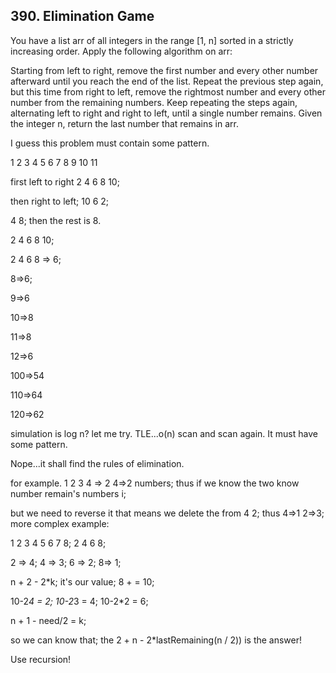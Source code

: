 ## 390. Elimination Game

You have a list arr of all integers in the range [1, n] sorted in a strictly increasing order. Apply the following algorithm on arr:

Starting from left to right, remove the first number and every other number afterward until you reach the end of the list.
Repeat the previous step again, but this time from right to left, remove the rightmost number and every other number from the remaining numbers.
Keep repeating the steps again, alternating left to right and right to left, until a single number remains.
Given the integer n, return the last number that remains in arr.

I guess this problem must contain some pattern.

1 2 3 4 5 6 7 8 9 10 11

first left to right 2 4 6 8 10;

then right to left; 10 6 2;

4 8; then the rest is 8. 

2 4 6 8 10;

2 4 6 8 => 6;

8=>6;

9=>6

10=>8

11=>8

12=>6

100=>54

110=>64

120=>62

simulation is log n? let me try. TLE...o(n) scan and scan again. It must have some pattern.

Nope...it shall find the rules of elimination. 

for example. 1 2 3 4 => 2 4=>2 numbers; thus if we know the two know number remain's numbers i; 

but we need to reverse it that means we delete the from 4 2; thus 4=>1 2=>3; more complex example:

1 2 3 4 5 6 7 8; 2 4 6 8;

2 => 4; 4 => 3; 6 => 2; 8=> 1;

n + 2 - 2*k; it's our value; 8 + =  10;

10-2*4 = 2; 10-2*3 = 4; 10-2*2 = 6;

n + 1 - need/2 = k;

so we can know that; the 2 + n - 2*lastRemaining(n / 2)) is the answer!

Use recursion!
